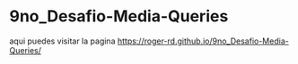 # 9no_Desafio-Media-Queries
aqui puedes visitar la pagina
https://roger-rd.github.io/9no_Desafio-Media-Queries/
